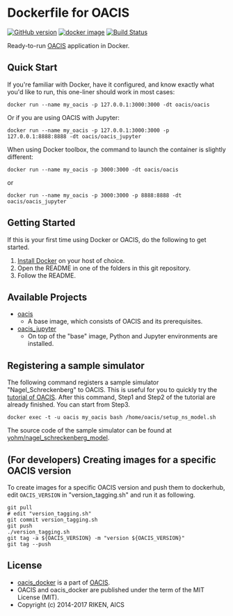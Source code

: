 # Dockerfile for OACIS

[![GitHub version](https://badge.fury.io/gh/crest-cassia%2Foacis_docker.svg)](https://badge.fury.io/gh/crest-cassia%2Foacis_docker)
[![docker image](http://img.shields.io/badge/docker_image-ready-brightgreen.svg)](https://registry.hub.docker.com/r/oacis/oacis/)
[![Build Status](https://travis-ci.org/crest-cassia/oacis_docker.svg?branch=develop)](https://travis-ci.org/crest-cassia/oacis_docker)

Ready-to-run [OACIS](https://github.com/crest-cassia/oacis) application in Docker.

## Quick Start

If you're familiar with Docker, have it configured, and know exactly what you'd like to run, this one-liner should work in most cases:

```
docker run --name my_oacis -p 127.0.0.1:3000:3000 -dt oacis/oacis
```

Or if you are using OACIS with Jupyter:

```
docker run --name my_oacis -p 127.0.0.1:3000:3000 -p 127.0.0.1:8888:8888 -dt oacis/oacis_jupyter
```

When using Docker toolbox, the command to launch the container is slightly different:

```
docker run --name my_oacis -p 3000:3000 -dt oacis/oacis
```

or

```
docker run --name my_oacis -p 3000:3000 -p 8888:8888 -dt oacis/oacis_jupyter
```


## Getting Started

If this is your first time using Docker or OACIS, do the following to get started.

1. [Install Docker](https://docs.docker.com/installation/) on your host of choice.
2. Open the README in one of the folders in this git repository.
3. Follow the README.

## Available Projects

- [oacis](oacis)
    - A base image, which consists of OACIS and its prerequisites.
- [oacis\_jupyter](oacis_jupyter)
    - On top of the "base" image, Python and Jupyter environments are installed.

## Registering a sample simulator

The following command registers a sample simulator "Nagel_Schreckenberg" to OACIS.
This is useful for you to quickly try the [tutorial of OACIS](http://crest-cassia.github.io/oacis/en/tutorial.html).
After this command, Step1 and Step2 of the tutorial are already finished. You can start from Step3.

```
docker exec -t -u oacis my_oacis bash /home/oacis/setup_ns_model.sh
```

The source code of the sample simulator can be found at [yohm/nagel_schreckenberg_model](https://github.com/yohm/nagel_schreckenberg_model).

## (For developers) Creating images for a specific OACIS version

To create images for a specific OACIS version and push them to dockerhub, edit `OACIS_VERSION` in "version_tagging.sh" and run it as following.

```
git pull
# edit "version_tagging.sh"
git commit version_tagging.sh
git push
./version_tagging.sh
git tag -a ${OACIS_VERSION} -m "version ${OACIS_VERSION}"
git tag --push
```

## License

- [oacis_docker](https://github.com/crest-cassia/oacis_docker) is a part of [OACIS](https://github.com/crest-cassia/oacis).
- OACIS and oacis_docker are published under the term of the MIT License (MIT).
- Copyright (c) 2014-2017 RIKEN, AICS

